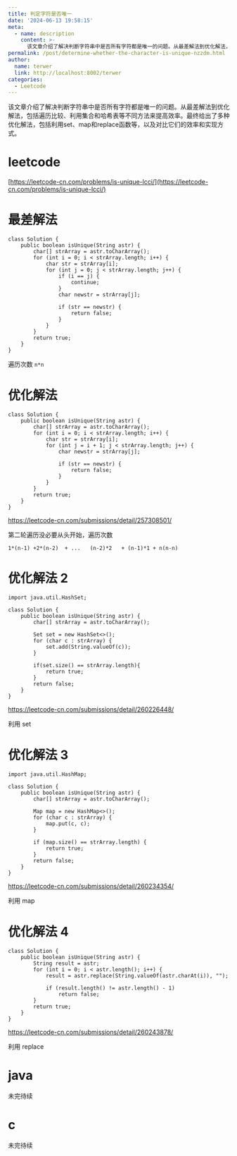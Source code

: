 ```yaml
---
title: 判定字符是否唯一
date: '2024-06-13 19:58:15'
meta:
  - name: description
    content: >-
      该文章介绍了解决判断字符串中是否所有字符都是唯一的问题。从最差解法到优化解法，包括遍历比较、利用集合和哈希表等不同方法来提高效率。最终给出了多种优化解法，包括利用set、map和replace函数等，以及对比它们的效率和实现方式。
permalink: /post/determine-whether-the-character-is-unique-nzzdm.html
author:
  name: terwer
  link: http://localhost:8002/terwer
categories:
  - Leetcode
---
```

该文章介绍了解决判断字符串中是否所有字符都是唯一的问题。从最差解法到优化解法，包括遍历比较、利用集合和哈希表等不同方法来提高效率。最终给出了多种优化解法，包括利用set、map和replace函数等，以及对比它们的效率和实现方式。

<!-- more -->




# leetcode

[https://leetcode-cn.com/problems/is-unique-lcci/](https://leetcode-cn.com/problems/is-unique-lcci/)

# 最差解法

```
class Solution {
    public boolean isUnique(String astr) {
        char[] strArray = astr.toCharArray();
        for (int i = 0; i < strArray.length; i++) {
            char str = strArray[i];
            for (int j = 0; j < strArray.length; j++) {
                if (i == j) {
                    continue;
                }
                char newstr = strArray[j];

                if (str == newstr) {
                    return false;
                }
            }
        }
        return true;
    }
}
```

遍历次数 `n*n`

# 优化解法

```
class Solution {
    public boolean isUnique(String astr) {
        char[] strArray = astr.toCharArray();
        for (int i = 0; i < strArray.length; i++) {
            char str = strArray[i];
            for (int j = i + 1; j < strArray.length; j++) {
                char newstr = strArray[j];

                if (str == newstr) {
                    return false;
                }
            }
        }
        return true;
    }
}
```

https://leetcode-cn.com/submissions/detail/257308501/

第二轮遍历没必要从头开始，遍历次数

`1*(n-1) +2*(n-2)  + ...   (n-2)*2   + (n-1)*1 + n(n-n)`

# 优化解法 2

```
import java.util.HashSet;

class Solution {
    public boolean isUnique(String astr) {
        char[] strArray = astr.toCharArray();

        Set set = new HashSet<>();
        for (char c : strArray) {
            set.add(String.valueOf(c));
        }

        if(set.size() == strArray.length){
            return true;
        }
        return false;
    }
}
```

https://leetcode-cn.com/submissions/detail/260226448/

利用 set

# 优化解法 3

```
import java.util.HashMap;

class Solution {
    public boolean isUnique(String astr) {
        char[] strArray = astr.toCharArray();

        Map map = new HashMap<>();
        for (char c : strArray) {
            map.put(c, c);
        }

        if (map.size() == strArray.length) {
            return true;
        }
        return false;
    }
}
```

https://leetcode-cn.com/submissions/detail/260234354/

利用 map

# 优化解法 4

```
class Solution {
    public boolean isUnique(String astr) {
        String result = astr;
        for (int i = 0; i < astr.length(); i++) {
            result = astr.replace(String.valueOf(astr.charAt(i)), "");

            if (result.length() != astr.length() - 1)
                return false;
        }
        return true;
    }
}
```

https://leetcode-cn.com/submissions/detail/260243878/

利用 replace

# java

未完待续

# c

未完待续
